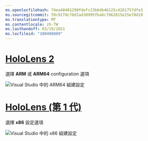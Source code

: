 ```yaml
---
ms.openlocfilehash: 74ea48401290fdefc23b6db46125c4281757dfe3
ms.sourcegitcommit: 59c91f8c70d1ad30995fba6cf862615e25e78d10
ms.translationtype: MT
ms.contentlocale: zh-TW
ms.lasthandoff: 03/19/2021
ms.locfileid: "100496089"
---
```

# <a name="hololens-2"></a>[HoloLens 2](#tab/hl2)

選擇 **ARM** 或 **ARM64** configuration 選項

![Visual Studio 中的 ARM64 組建設定](../images/arm64setting.png)

# <a name="hololens-1st-gen"></a>[HoloLens (第 1 代)](#tab/hl)

選擇 **x86** 設定選項

![Visual Studio 中的 x86 組建設定](../images/x86setting.png)